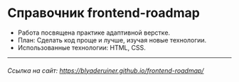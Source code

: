 # Справочник frontend-roadmap

* Работа посвящена практике адаптивной верстке.
* План: Сделать код проще и лучше, изучая новые технологии.
* Использованные технологии: HTML, CSS.

___
###### Ссылка на сайт: https://blyaderuiner.github.io/frontend-roadmap/
